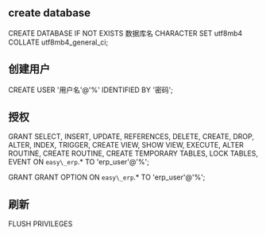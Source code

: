 ## create database


CREATE DATABASE IF NOT EXISTS 数据库名 CHARACTER SET utf8mb4 COLLATE utf8mb4_general_ci;

## 创建用户

CREATE USER '用户名'@'%' IDENTIFIED BY '密码';

## 授权

GRANT SELECT, INSERT, UPDATE, REFERENCES, DELETE, CREATE, DROP, ALTER, INDEX, TRIGGER, CREATE VIEW, SHOW VIEW, EXECUTE, ALTER ROUTINE, CREATE ROUTINE, CREATE TEMPORARY TABLES, LOCK TABLES, EVENT ON `easy\_erp`.* TO 'erp_user'@'%';

GRANT GRANT OPTION ON `easy\_erp`.* TO 'erp_user'@'%';

## 刷新

FLUSH PRIVILEGES